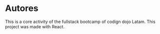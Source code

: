 # Autores

This is a core activity of the fullstack bootcamp of codign dojo Latam. This project was made with React.

